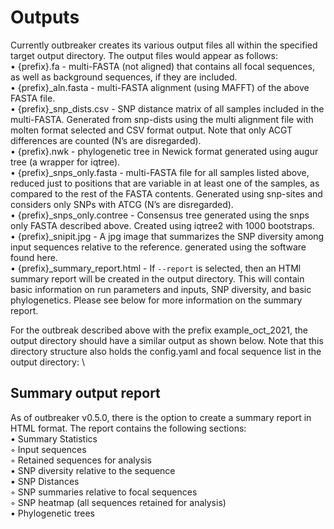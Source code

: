 # Outputs

Currently outbreaker creates its various output files all within the specified target output directory. The output files would appear as follows: \
    • {prefix}.fa - multi-FASTA (not aligned) that contains all focal sequences, as well as background sequences, if they are included. \
    • {prefix}_aln.fasta - multi-FASTA alignment (using MAFFT) of the above FASTA file. \
    • {prefix}_snp_dists.csv - SNP distance matrix of all samples included in the multi-FASTA. Generated from snp-dists using the multi alignment file with molten format selected and CSV format output. Note that only ACGT differences are counted (N’s are disregarded). \
    • {prefix}.nwk - phylogenetic tree in Newick format generated using augur tree (a wrapper for iqtree). \
    • {prefix}_snps_only.fasta - multi-FASTA file for all samples listed above, reduced just to positions that are variable in at least one of the samples, as compared to the rest of the FASTA contents. Generated using snp-sites and considers only SNPs with ATCG (N’s are disregarded). \
    • {prefix}_snps_only.contree - Consensus tree generated using the snps only FASTA described above. Created using iqtree2 with 1000 bootstraps. \
    • {prefix}_snipit.jpg - A jpg image that summarizes the SNP diversity among input sequences relative to the reference. generated using the software found here. \
    • {prefix}_summary_report.html - If ```--report``` is selected, then an HTMl summary report will be created in the output directory. This will contain basic information on run parameters and inputs, SNP diversity, and basic phylogenetics. Please see below for more information on the summary report.
    
For the outbreak described above with the prefix example_oct_2021, the output directory should have a similar output as shown below. Note that this directory structure also holds the config.yaml and focal sequence list in the output directory: \

## Summary output report

As of outbreaker v0.5.0, there is the option to create a summary report in HTML format. The report contains the following sections: \
    • Summary Statistics \
        ◦ Input sequences \
        ◦ Retained sequences for analysis \
    • SNP diversity relative to the sequence \
    • SNP Distances \
        ◦ SNP summaries relative to focal sequences \
        ◦ SNP heatmap (all sequences retained for analysis) \
    • Phylogenetic trees
